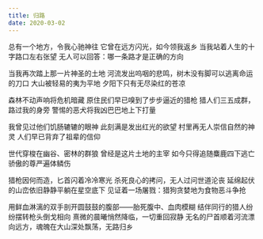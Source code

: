 ```yaml
---
title: 归路
date: 2020-03-02
---
```


总有一个地方，令我心驰神往
它曾在远方闪光，如今领我返乡
当我站着人生的十字路口左右张望
无人可以回答：哪一条路才是正确的方向
<!--more-->
当我再次踏上那一片神圣的土地
河流发出呜咽的悲鸣，树木没有脚可以逃离命运的刀口
大山被轻易的夷为平地
夕阳下只有无尽染红的苍凉

森林不动声响将危机暗藏
原住民们早已嗅到了步步逼近的猎枪
猎人们三五成群，路过我的身旁
警惕的恶犬将我凶巴巴地上下打量

我曾见过他们饥肠辘辘的眼神
此刻满是发出红光的欲望
村里再无人崇信自然的神灵
人们早已背弃了祖辈的信仰

世代穿梭在幽谷、密林的群狼
曾经是这片土地的主宰
如今只得追随麋鹿四下逃亡
骄傲的尊严遍体鳞伤

猎枪因何而造，匕首闪着冷冷寒光
杀死良心的拷问，无人过问世道沦丧
延绵起伏的山峦依旧静静平躺在星空底下
见证着一场屠戮：猎狗贪婪地为食物恶斗争抢

用鲜血淋漓的双手剖开圆鼓鼓的腹部——胎死腹中、血肉模糊
结伴同行的猎人纷纷摆转枪头倒戈相向
熹微的晨曦悄然降临，一切重回寂静
无名的尸首顺着河流漂向远方，魂魄在大山深处飘荡，无路归乡